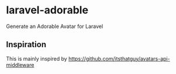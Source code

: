 # laravel-adorable
Generate an Adorable Avatar for Laravel

## Inspiration
This is mainly inspired by https://github.com/itsthatguy/avatars-api-middleware
